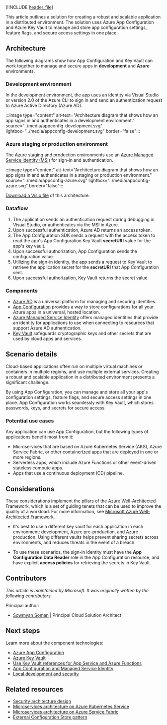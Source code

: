 [!INCLUDE [header_file](../../../includes/sol-idea-header.md)]

This article outlines a solution for creating a robust and scalable application in a distributed environment. The solution uses Azure App Configuration and Azure Key Vault to manage and store app configuration settings, feature flags, and secure access settings in one place.

## Architecture

The following diagrams show how App Configuration and Key Vault can work together to manage and secure apps in **development** and **Azure** environments.

### Development environment

In the development environment, the app uses an identity via Visual Studio or version 2.0 of the Azure CLI to sign in and send an authentication request to Azure Active Directory (Azure AD).

:::image type="content" alt-text="Architecture diagram that shows how an app signs in and authenticates in a development environment." source="../media/appconfig-development.svg" lightbox="../media/appconfig-development.svg" border="false":::

### Azure staging or production environment

The Azure staging and production environments use an [Azure Managed Service Identity (MSI)](/azure/active-directory/managed-identities-azure-resources/overview) for sign-in and authentication.

:::image type="content" alt-text="Architecture diagram that shows how an app signs in and authenticates in a staging or production environment." source="../media/appconfig-azure.svg" lightbox="../media/appconfig-azure.svg" border="false":::

[Download a Visio file](https://arch-center.azureedge.net/AppConfig_Development.vsdx) of this architecture.

### Dataflow

1. The application sends an authentication request during debugging in Visual Studio, or authenticates via the MSI in Azure.
1. Upon successful authentication, Azure AD returns an access token.
1. The App Configuration SDK sends a request with the access token to read the app's App Configuration Key Vault **secretURI** value for the app's key vault.
1. Upon successful authorization, App Configuration sends the configuration value.
1. Utilizing the sign-in identity, the app sends a request to Key Vault to retrieve the application secret for the **secretURI** that App Configuration sent.
1. Upon successful authorization, Key Vault returns the secret value.

### Components

* [Azure AD](https://azure.microsoft.com/services/active-directory) is a universal platform for managing and securing identities.
* [App Configuration](https://azure.microsoft.com/services/app-configuration) provides a way to store configurations for all your Azure apps in a universal, hosted location.
* [Azure Managed Service Identity](/azure/active-directory/managed-identities-azure-resources) offers managed identities that provide an identity for applications to use when connecting to resources that support Azure AD authentication.
* [Key Vault](https://azure.microsoft.com/services/key-vault) safeguards cryptographic keys and other secrets that are used by cloud apps and services.

## Scenario details

Cloud-based applications often run on multiple virtual machines or containers in multiple regions, and use multiple external services. Creating a robust and scalable application in a distributed environment presents a significant challenge.

By using App Configuration, you can manage and store all your app's configuration settings, feature flags, and secure access settings in one place. App Configuration works seamlessly with Key Vault, which stores passwords, keys, and secrets for secure access.

### Potential use cases

Any application can use App Configuration, but the following types of applications benefit most from it:

* Microservices that are based on Azure Kubernetes Service (AKS), Azure Service Fabric, or other containerized apps that are deployed in one or more regions.
* Serverless apps, which include Azure Functions or other event-driven stateless compute apps.
* Apps that use a continuous deployment (CD) pipeline.

## Considerations

These considerations implement the pillars of the Azure Well-Architected Framework, which is a set of guiding tenets that can be used to improve the quality of a workload. For more information, see [Microsoft Azure Well-Architected Framework](/azure/architecture/framework).

* It's best to use a different key vault for each application in each environment: development, Azure pre-production, and Azure production. Using different vaults helps prevent sharing secrets across environments, and reduces threats in the event of a breach.

* To use these scenarios, the sign-in identity must have the **App Configuration Data Reader** role in the App Configuration resource, and have explicit **access policies** for retrieving the secrets in Key Vault.

## Contributors

*This article is maintained by Microsoft. It was originally written by the following contributors.*

Principal author:

* [Sowmyan Soman](https://www.linkedin.com/in/sowmyancs) | Principal Cloud Solution Architect

## Next steps

Learn more about the component technologies:

* [Azure App Configuration](/azure/azure-app-configuration)
* [Azure Key Vault](/azure/key-vault/general/basic-concepts)
* [Use Key Vault references for App Service and Azure Functions](/azure/app-service/app-service-key-vault-references)
* [App Configuration and Managed Service Identity](/azure/azure-app-configuration/howto-integrate-azure-managed-service-identity?tabs=core2x)
* [Local development and security](/aspnet/core/security/app-secrets?tabs=windows&view=aspnetcore-3.1)

## Related resources

* [Security architecture design](../../guide/security/security-start-here.yml)
* [Microservices architecture on Azure Kubernetes Service](../../reference-architectures/containers/aks-microservices/aks-microservices.yml)
* [Microservices architecture on Azure Service Fabric](../../reference-architectures/microservices/service-fabric.yml)
* [External Configuration Store pattern](../../patterns/external-configuration-store.yml)